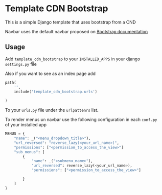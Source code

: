 # Template CDN Bootstrap

This is a simple  Django template that uses bootstrap from a CND


Navbar uses the default navbar proposed on [Bootstrap documentation](https://getbootstrap.com/docs/4.0/components/navbar/)

## Usage

Add `template_cdn_bootstrap` to your `INSTALLED_APPS` in your django `settings.py` file

Also if you want to see as an index page add

```python
path(
    '',
    include('template_cdn_bootstrap.urls')
    
)
```

To your `urls.py` file under the `urlpattenrs` list.


To render menus un navbar use the following configuration in each `conf.py` of your installed app

```python
MENUS = {
    "name": _("<menu_dropdown_title>"),
    "url_reversed": "reverse_lazy(<your_url_name>)",
    "permissions": ["<permission_to_access_the_view>"]
    "sub_menus": [
        {
            "name": _("<submenu_name>"),
            "url_reversed": reverse_lazy(<your_url_name>),
            "permissions": ["<permission_to_access_the_view>"]

        }
    ]
}
```